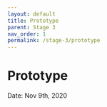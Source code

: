 ```yaml
---
layout: default
title: Prototype
parent: Stage 3
nav_order: 1
permalink: /stage-3/prototype
---
```


# Prototype

Date: Nov 9th, 2020  